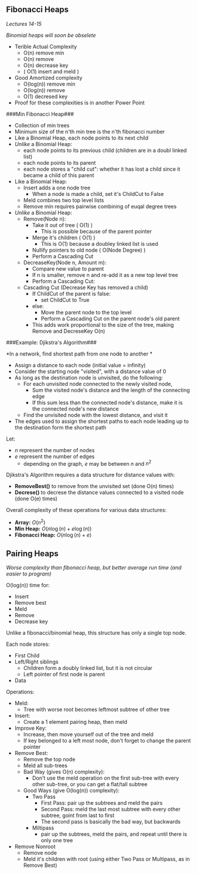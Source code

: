 Fibonacci Heaps
---------------

*Lectures 14-15*

*Binomial heaps will soon be obselete*

* Terible Actual Complexity
	* O(n) remove min
	* O(n) remove
	* O(n) decrease key
	* ( O(1) insert and meld )
* Good Amortized complexity
	* O(log(n)) remove min
	* O(log(n)) remove
	* O(1) decresed key
* Proof for these complexities is in another Power Point

###Min Fibonacci Heap###

* Collection of min trees
* Minimum size of the n'th min tree is the n'th fibonacci number
* Like a Binomial Heap, each node points to its next child
* *Unlike* a Binomial Heap:
	* each node points to its previous child (children are in a doubl linked list)
	* each node points to its parent
	* each node stores a "child cut": whether it has lost a child since it became a child of this parent
* Like a Binomial Heap:
	* Insert adds a one node tree
		* When a node is made a child, set it's ChildCut to False
	* Meld combines two top level lists
	* Remove min requires pairwise combining of euqal degree trees
* *Unlike* a Binomial Heap:
	* Remove(Node n):
		* Take it out of tree ( O(1) )
			* This is possible because of the parent pointer
		* Merge it's children ( O(1) )
			* This is O(1) because a doubley linked list is used
		* Nullify pointers to old node ( O(Node Degree) )
		* Perform a Cascading Cut
	* DecreaseKey(Node n, Amount m):
		* Compare new value to parent
		* If n is smaller, remove n and re-add it as a new top level tree
		* Perform a Cascading Cut:
	* Cascading Cut (Decrease Key has removed a child)		
		* If ChildCut of the parent is false:
			* set ChildCut to True
		* else:
			* Move the parent node to the top level
			* Perform a Cascading Cut on the parent node's old parent
		* This adds work proportional to the size of the tree, making Remove and DecreseKey O(n)

###Example: Djikstra's Algorithm###

*In a network, find shortest path from one node to another *

* Assign a distance to each node (initial value = infinity)
* Consider the starting node "visited", with a distance value of 0
* As long as the destination node is unvisited, do the following:
	* For each unvisited node connected to the newly visited node, 
		* Sum the visited node's distance and the length of the connecting edge
		* If this sum less than the connected node's distance, make it is the connected node's new distance
	* Find the unvisited node with the lowest distance, and visit it
* The edges used to assign the shortest paths to each node leading up to the destination form the shortest path

Let:

* *n* represent the number of nodes
* *e* represent the number of edges
	* depending on the graph, *e* may be between $n$ and $n^2$

Djikstra's Algorithm requires a data structure for distance values with:

* **RemoveBest()** to remove from the unvisited set (done O(n) times)
* **Decrese()** to decrese the distance values connected to a visited node (done O(e) times)

Overall complexity of these operations for various data structures:

* **Array:** $O(n^2)$
* **Min Heap:** $O(n\log(n)+e\log(n))$
* **Fibonacci Heap:** $O(n\log(n) + e)$

Pairing Heaps
-------------

*Worse complexity than fibonacci heap, but better average run time (and easier to program)*

O(log(n)) time for:

* Insert
* Remove best
* Meld
* Remove
* Decrease key

Unlike a fibonacci/binomial heap, this structure has only a single top node.

Each node stores:

* First Child
* Left/Right siblings
	* Children form a doubly linked list, but it is not circular
	* Left pointer of first node is parent
* Data

Operations:

* Meld:
	* Tree with worse root becomes leftmost subtree of other tree
* Insert:
	* Create a 1 element pairing heap, then meld
* Improve Key:
	* Increase, then move yourself out of the tree and meld
	* If key belonged to a left most node, don't forget to change the parent pointer
* Remove Best:
	* Remove the top node
	* Meld all sub-trees
	* Bad Way (gives O(n) complexity):
		* Don't use the meld operation on the first sub-tree with every other sub-tree, or you can get a flat/tall subtree
	* Good Ways (give O(log(n)) complexity):
		* Two Pass
			* First Pass: pair up the subtrees and meld the pairs
			* Second Pass: meld the last most subtree with every other subtree, goint from last to first
			* The second pass is basically the bad way, but backwards
		* Miltipass
			* pair up the subtrees, meld the pairs, and repeat until there is only one tree
* Remove Nonroot
	* Remove node
	* Meld it's children with root (using either Two Pass or Multipass, as in Remove Best)
